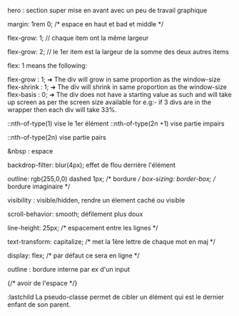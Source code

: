 hero : section super mise en avant avec un peu de travail graphique

margin: 1rem 0; /* espace en haut et bad et middle */

flex-grow: 1; // chaque item ont la même largeur 


flex-grow: 2; // le 1er item est la largeur de la somme des deux autres items 

flex: 1 means the following:

flex-grow : 1;    ➜ The div will grow in same proportion as the window-size       
flex-shrink : 1;  ➜ The div will shrink in same proportion as the window-size 
flex-basis : 0;   ➜ The div does not have a starting value as such and will 
                     take up screen as per the screen size available for
                     e.g:- if 3 divs are in the wrapper then each div will take 33%.



::nth-of-type(1) vise le 1er élément
::nth-of-type(2n +1) vise partie impairs 

::nth-of-type(2n) vise partie pairs 

&nbsp : espace

backdrop-filter: blur(4px); effet de flou derrière l'élément

 outline: rgb(255,0,0) dashed 1px; /* bordure */
 box-sizing: border-box; /* bordure imaginaire */

 visibility : visible/hidden, rendre un élement caché ou visible

scroll-behavior: smooth; défilement plus doux

line-height: 25px; /* espacement entre les lignes */

text-transform: capitalize; /* met la 1ère lettre de chaque mot en maj */

display: flex; /* par défaut ce sera en ligne */

outline : bordure interne par ex d'un input 

 <div /> {/* avoir de l'espace */}

 :lastchild La pseudo-classe permet de cibler un élément qui est le dernier enfant de son parent.